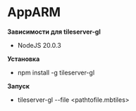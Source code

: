 # AppARM

**Зависимости для tileserver-gl**

* NodeJS 20.0.3

**Установка**

* npm install -g tileserver-gl

**Запуск**

* tileserver-gl --file <pathtofile.mbtiles>